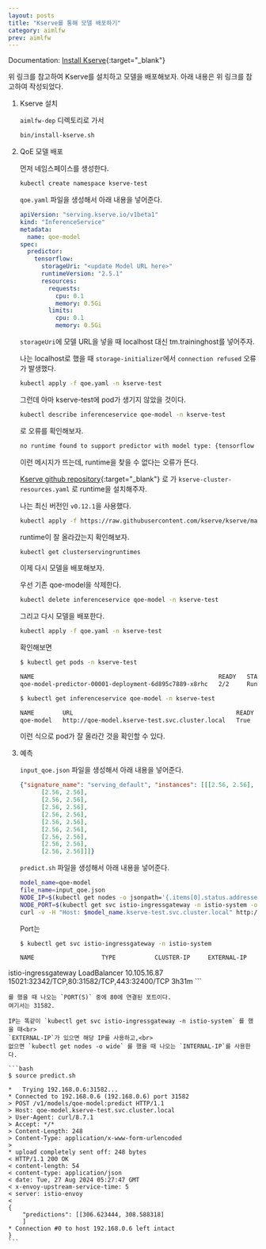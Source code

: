 ```yaml
---
layout: posts
title: "Kserve를 통해 모델 배포하기"
category: aimlfw
prev: aimlfw
---
```


Documentation: [Install Kserve](https://docs.o-ran-sc.org/projects/o-ran-sc-aiml-fw-aimlfw-dep/en/latest/installation-guide.html#install-only-kserve-for-deploying-models){:target="_blank"}

위 링크를 참고하여 Kserve를 설치하고 모델을 배포해보자. 아래 내용은 위 링크를 참고하여 작성되었다.

1. Kserve 설치

    `aimlfw-dep` 디렉토리로 가서

    ```bash
    bin/install-kserve.sh
    ```

2. QoE 모델 배포

    먼저 네임스페이스를 생성한다.

    ```bash
    kubectl create namespace kserve-test
    ```

    `qoe.yaml` 파일을 생성해서 아래 내용을 넣어준다.

    ```yaml
    apiVersion: "serving.kserve.io/v1beta1"
    kind: "InferenceService"
    metadata:
      name: qoe-model
    spec:
      predictor:
        tensorflow:
          storageUri: "<update Model URL here>"
          runtimeVersion: "2.5.1"
          resources:
            requests:
              cpu: 0.1
              memory: 0.5Gi
            limits:
              cpu: 0.1
              memory: 0.5Gi
    ```

    `storageUri`에 모델 URL을 넣을 때 localhost 대신 tm.traininghost를 넣어주자.

    나는 localhost로 했을 때 `storage-initializer`에서 `connection refused` 오류가 발생했다.

    ```bash
    kubectl apply -f qoe.yaml -n kserve-test
    ```

    그런데 아마 kserve-test에 pod가 생기지 않았을 것이다.

    ```bash
    kubectl describe inferenceservice qoe-model -n kserve-test
    ```

    로 오류를 확인해보자.

    ```bash
    no runtime found to support predictor with model type: {tensorflow <nil>}
    ```

    이런 메시지가 뜨는데, runtime을 찾을 수 없다는 오류가 뜬다.

    [Kserve github repository](https://github.com/kserve/kserve/blob/master/install/v0.12.1/kserve-cluster-resources.yaml){:target="_blank"} 로 가 `kserve-cluster-resources.yaml` 로 runtime을 설치해주자.

    나는 최신 버전인 `v0.12.1`을 사용했다.

    ```bash
    kubectl apply -f https://raw.githubusercontent.com/kserve/kserve/master/install/v0.12.1/kserve-cluster-resources.yaml
    ```

    runtime이 잘 올라갔는지 확인해보자.

    ```bash
    kubectl get clusterservingruntimes
    ```

    이제 다시 모델을 배포해보자.

    우선 기존 qoe-model을 삭제한다.

    ```bash
    kubectl delete inferenceservice qoe-model -n kserve-test
    ```

    그리고 다시 모델을 배포한다.

    ```bash
    kubectl apply -f qoe.yaml -n kserve-test
    ```

    확인해보면

    ```bash
    $ kubectl get pods -n kserve-test

    NAME                                                    READY   STATUS    RESTARTS   AGE
    qoe-model-predictor-00001-deployment-6d895c7889-x8rhc   2/2     Running   0          45m
    ```

    ```bash
    $ kubectl get inferenceservice qoe-model -n kserve-test

    NAME        URL                                              READY   PREV   LATEST   PREVROLLEDOUTREVISION   LATESTREADYREVISION         AGE
    qoe-model   http://qoe-model.kserve-test.svc.cluster.local   True           100                              qoe-model-predictor-00001   47m
    ```

    이런 식으로 pod가 잘 올라간 것을 확인할 수 있다.

3. 예측

    `input_qoe.json` 파일을 생성해서 아래 내용을 넣어준다.

    ```json
    {"signature_name": "serving_default", "instances": [[[2.56, 2.56],
          [2.56, 2.56],
          [2.56, 2.56],
          [2.56, 2.56],
          [2.56, 2.56],
          [2.56, 2.56],
          [2.56, 2.56],
          [2.56, 2.56],
          [2.56, 2.56],
          [2.56, 2.56]]]}
    ```

    `predict.sh` 파일을 생성해서 아래 내용을 넣어준다.

    ```bash
    model_name=qoe-model
    file_name=input_qoe.json
    NODE_IP=$(kubectl get nodes -o jsonpath='{.items[0].status.addresses[?(@.type=="InternalIP")].address}')
    NODE_PORT=$(kubectl get svc istio-ingressgateway -n istio-system -o jsonpath='{.spec.ports[?(@.port==80)].nodePort}')
    curl -v -H "Host: $model_name.kserve-test.svc.cluster.local" http://$NODE_IP:$NODE_PORT/v1/models/$model_name:predict -d @./$file_name
    ```

    Port는

    ```bash
    $ kubectl get svc istio-ingressgateway -n istio-system

    NAME                   TYPE           CLUSTER-IP     EXTERNAL-IP   PORT(S)                                      AGE
istio-ingressgateway   LoadBalancer   10.105.16.87   <pending>     15021:32342/TCP,80:31582/TCP,443:32400/TCP   3h31m
    ```

    를 했을 때 나오는 `PORT(S)` 중에 80에 연결된 포트이다.
    여기서는 31582.

    IP는 똑같이 `kubectl get svc istio-ingressgateway -n istio-system` 를 했을 때<br>
    `EXTERNAL-IP`가 있으면 해당 IP를 사용하고,<br>
    없으면 `kubectl get nodes -o wide` 를 했을 때 나오는 `INTERNAL-IP`를 사용한다.

    ```bash
    $ source predict.sh

    *   Trying 192.168.0.6:31582...
    * Connected to 192.168.0.6 (192.168.0.6) port 31582
    > POST /v1/models/qoe-model:predict HTTP/1.1
    > Host: qoe-model.kserve-test.svc.cluster.local
    > User-Agent: curl/8.7.1
    > Accept: */*
    > Content-Length: 248
    > Content-Type: application/x-www-form-urlencoded
    >
    * upload completely sent off: 248 bytes
    < HTTP/1.1 200 OK
    < content-length: 54
    < content-type: application/json
    < date: Tue, 27 Aug 2024 05:27:47 GMT
    < x-envoy-upstream-service-time: 5
    < server: istio-envoy
    <
    {
        "predictions": [[306.623444, 308.588318]
        ]
    * Connection #0 to host 192.168.0.6 left intact
    }
    ```

